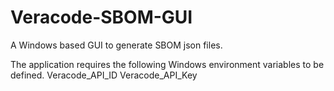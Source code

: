 # Veracode-SBOM-GUI
A Windows based GUI to generate SBOM json files.

The application requires the following Windows environment variables to be defined.
Veracode_API_ID
Veracode_API_Key
